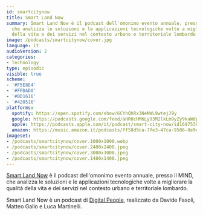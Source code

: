 ```yaml
---
id: smartcitynow
title: Smart Land Now
summary: Smart Land Now è il podcast dell'omonimo evento annuale, presso il MIND,
  che analizza le soluzioni e le applicazioni tecnologiche volte a migliorare la qualità
  della vita e dei servizi nel contesto urbano e territoriale lombardo.
image: /podcasts/smartcitynow/cover.jpg
language: it
audioVersion: 2
categories:
- Technology
type: episodic
visible: true
scheme:
- '#F5E8E4'
- '#FFDADA'
- '#BD1616'
- '#420516'
platforms:
  spotify: https://open.spotify.com/show/6CYhQhRx3NeNWL9wtejJ9y
  google: https://podcasts.google.com/feed/aHR0cHM6Ly93M2lkLm9yZy9kaWdpdGFscGVvcGxlL3BvZGNhc3RzL3NtYXJ0Y2l0eW5vdy9yc3M
  apple: https://podcasts.apple.com/it/podcast/smart-city-now/id1697530051?l=en-GB
  amazon: https://music.amazon.it/podcasts/ff58d9ca-7fe3-47ca-9506-8e9ed018a79b/smart-city-now?ref=dm_sh_vdRFlTH9LubyNlTtLFmo2z1Bc
imageset:
- /podcasts/smartcitynow/cover.1000x1000.webp
- /podcasts/smartcitynow/cover.2400x2400.jpeg
- /podcasts/smartcitynow/cover.3000x3000.jpeg
- /podcasts/smartcitynow/cover.1400x1400.jpeg
---
```


[Smart Land Now](https://www.smartcitynow.it/) è il podcast dell'omonimo evento annuale, presso il MIND, che analizza le soluzioni e le applicazioni tecnologiche volte a migliorare la qualità della vita e dei servizi nel contesto urbano e territoriale lombardo.

Smart Land Now è un podcast di [Digital People](https://w3id.org/digitalpeople), realizzato da Davide Fasoli, Matteo Gallo e Luca Martinelli.